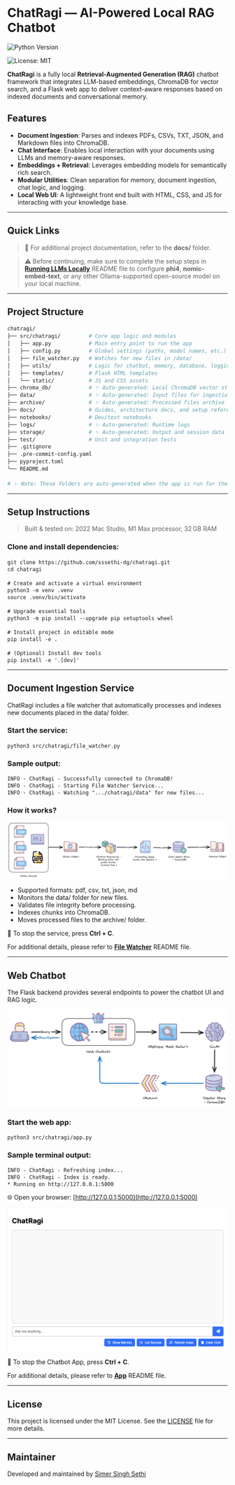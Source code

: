 # ChatRagi — AI-Powered Local RAG Chatbot

![Python Version](https://img.shields.io/badge/python-3.8+-blue?logo=python&logoColor=white)

![License: MIT](https://img.shields.io/badge/license-MIT-green?style=flat-square)

**ChatRagi** is a fully local **Retrieval-Augmented Generation (RAG)** chatbot framework that integrates LLM-based embeddings, ChromaDB for vector search, and a Flask web app to deliver context-aware responses based on indexed documents and conversational memory.

## Features

- **Document Ingestion**: Parses and indexes PDFs, CSVs, TXT, JSON, and Markdown files into ChromaDB.
- **Chat Interface**: Enables local interaction with your documents using LLMs and memory-aware responses.
- **Embeddings + Retrieval**: Leverages embedding models for semantically rich search.
- **Modular Utilities**: Clean separation for memory, document ingestion, chat logic, and logging.
- **Local Web UI**: A lightweight front end built with HTML, CSS, and JS for interacting with your knowledge base.

---
## Quick Links

> 📖 For additional project documentation, refer to the **docs/** folder.

> ⚠️ Before continuing, make sure to complete the setup steps in **[Running LLMs Locally](docs/Running-LLMs-Locally-README.md)** README file to configure **phi4**, **nomic-embed-text**, or any other Ollama-supported open-source model on your local machine.

---
## Project Structure

```bash
chatragi/
├── src/chatragi/         # Core app logic and modules
│   ├── app.py            # Main entry point to run the app
│   ├── config.py         # Global settings (paths, model names, etc.)
│   ├── file_watcher.py   # Watches for new files in /data/
│   ├── utils/            # Logic for chatbot, memory, database, logging
│   ├── templates/        # Flask HTML templates
│   └── static/           # JS and CSS assets
├── chroma_db/            # ✨ Auto-generated: Local ChromaDB vector store
├── data/                 # ✨ Auto-generated: Input files for ingestion
├── archive/              # ✨ Auto-generated: Processed files archive
├── docs/                 # Guides, architecture docs, and setup references
├── notebooks/            # Dev/test notebooks
├── logs/                 # ✨ Auto-generated: Runtime logs
├── storage/              # ✨ Auto-generated: Output and session data
├── test/                 # Unit and integration tests
├── .gitignore
├── .pre-commit-config.yaml
├── pyproject.toml
└── README.md

# ✨ Note: These folders are auto-generated when the app is run for the first time.
```

---
## Setup Instructions

> Built & tested on: 2022 Mac Studio, M1 Max processor, 32 GB RAM

### Clone and install dependencies:
```shell
git clone https://github.com/sssethi-dg/chatragi.git
cd chatragi

# Create and activate a virtual environment
python3 -m venv .venv
source .venv/bin/activate

# Upgrade essential tools
python3 -m pip install --upgrade pip setuptools wheel

# Install project in editable mode
pip install -e .

# (Optional) Install dev tools
pip install -e '.[dev]'
```

---
## Document Ingestion Service

ChatRagi includes a file watcher that automatically processes and indexes new documents placed in the data/ folder.

### Start the service:
```shell
python3 src/chatragi/file_watcher.py
```

### Sample output:
```text
INFO - ChatRagi - Successfully connected to ChromaDB!
INFO - ChatRagi - Starting File Watcher Service...
INFO - ChatRagi - Watching ".../chatragi/data" for new files...
```

### How it works?

![Document Ingestion Service](docs/assets/Chatragi-Data-Ingestion.png)

- Supported formats: pdf, csv, txt, json, md
- Monitors the data/ folder for new files.
- Validates file integrity before processing.
- Indexes chunks into ChromaDB.
- Moves processed files to the archive/ folder.

🛑 To stop the service, press **Ctrl + C**.

For additional details, please refer to **[File Watcher](docs/File-Watcher-README.md)** README file.

---
## Web Chatbot

The Flask backend provides several endpoints to power the chatbot UI and RAG logic.

![Web Chatbot](docs/assets/Chatragi-WebChatbot.png)

### Start the web app:
```shell
python3 src/chatragi/app.py
```

### Sample terminal output:
```text
INFO - ChatRagi - Refreshing index...
INFO - ChatRagi - Index is ready.
* Running on http://127.0.0.1:5000
```

🌐 Open your browser: [http://127.0.0.1:5000](http://127.0.0.1:5000)

![Chatbot Web Page](docs/assets/ChatRagi-WebPage.png)

🛑 To stop the Chatbot App, press **Ctrl + C**.

For additional details, please refer to **[App](docs/App-README.md)** README file.

---
## License

This project is licensed under the MIT License. See the [LICENSE](LICENSE) file for more details.

---
## Maintainer

Developed and maintained by [Simer Singh Sethi](mailto:simer@disruptivegeek.net)